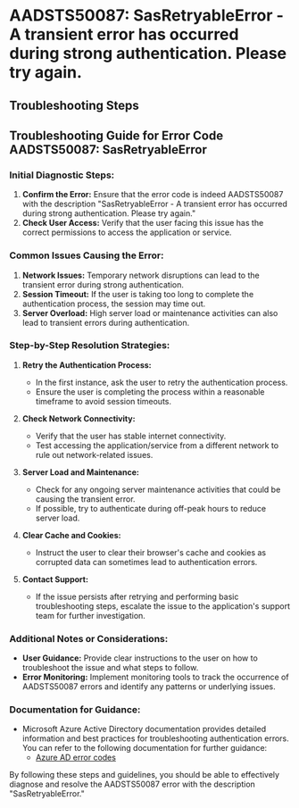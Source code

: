 # AADSTS50087: SasRetryableError - A transient error has occurred during strong authentication. Please try again.


## Troubleshooting Steps
## Troubleshooting Guide for Error Code AADSTS50087: SasRetryableError

### Initial Diagnostic Steps:
1. **Confirm the Error:** Ensure that the error code is indeed AADSTS50087 with the description "SasRetryableError - A transient error has occurred during strong authentication. Please try again."
2. **Check User Access:** Verify that the user facing this issue has the correct permissions to access the application or service.

### Common Issues Causing the Error:
1. **Network Issues:** Temporary network disruptions can lead to the transient error during strong authentication.
2. **Session Timeout:** If the user is taking too long to complete the authentication process, the session may time out.
3. **Server Overload:** High server load or maintenance activities can also lead to transient errors during authentication.

### Step-by-Step Resolution Strategies:
1. **Retry the Authentication Process:**
   - In the first instance, ask the user to retry the authentication process.
   - Ensure the user is completing the process within a reasonable timeframe to avoid session timeouts.

2. **Check Network Connectivity:**
   - Verify that the user has stable internet connectivity.
   - Test accessing the application/service from a different network to rule out network-related issues.

3. **Server Load and Maintenance:**
   - Check for any ongoing server maintenance activities that could be causing the transient error.
   - If possible, try to authenticate during off-peak hours to reduce server load.

4. **Clear Cache and Cookies:**
   - Instruct the user to clear their browser's cache and cookies as corrupted data can sometimes lead to authentication errors.

5. **Contact Support:**
   - If the issue persists after retrying and performing basic troubleshooting steps, escalate the issue to the application's support team for further investigation.

### Additional Notes or Considerations:
- **User Guidance:** Provide clear instructions to the user on how to troubleshoot the issue and what steps to follow.
- **Error Monitoring:** Implement monitoring tools to track the occurrence of AADSTS50087 errors and identify any patterns or underlying issues.

### Documentation for Guidance:
- Microsoft Azure Active Directory documentation provides detailed information and best practices for troubleshooting authentication errors. You can refer to the following documentation for further guidance:
  - [Azure AD error codes](https://docs.microsoft.com/en-us/azure/active-directory/develop/v2-error-codes)

By following these steps and guidelines, you should be able to effectively diagnose and resolve the AADSTS50087 error with the description "SasRetryableError."